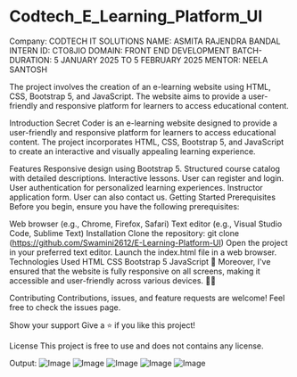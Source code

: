 # Codtech_E_Learning_Platform_UI
Company: CODTECH IT SOLUTIONS
NAME: ASMITA RAJENDRA BANDAL
INTERN ID: CTO8JIO 
DOMAIN: FRONT END DEVELOPMENT 
BATCH-DURATION: 5 JANUARY 2025 TO  5 FEBRUARY 2025
MENTOR: NEELA SANTOSH


The project involves the creation of an e-learning website using HTML, CSS, Bootstrap 5, and JavaScript. The website aims to provide a user-friendly and responsive platform for learners to access educational content.

Introduction
Secret Coder is an e-learning website designed to provide a user-friendly and responsive platform for learners to access educational content. The project incorporates HTML, CSS, Bootstrap 5, and JavaScript to create an interactive and visually appealing learning experience.

Features
Responsive design using Bootstrap 5.
Structured course catalog with detailed descriptions.
Interactive lessons.
User can register and login.
User authentication for personalized learning experiences.
Instructor application form.
User can also contact us.
Getting Started
Prerequisites
Before you begin, ensure you have the following prerequisites:

Web browser (e.g., Chrome, Firefox, Safari)
Text editor (e.g., Visual Studio Code, Sublime Text)
Installation
Clone the repository:
git clone (https://github.com/Swamini2612/E-Learning-Platform-UI)
Open the project in your preferred text editor.
Launch the index.html file in a web browser.
Technologies Used
HTML
CSS
Bootstrap 5
JavaScript
📱 Moreover, I've ensured that the website is fully responsive on all screens, making it accessible and user-friendly across various devices. 📱💡

Contributing
Contributions, issues, and feature requests are welcome! Feel free to check the issues page.

Show your support
Give a ⭐️ if you like this project!

License
This project is free to use and does not contains any license.

Output:
![Image](https://github.com/user-attachments/assets/d5bd2d74-9c20-4f3a-beaf-e87236cdc7c9)
![Image](https://github.com/user-attachments/assets/817da426-fc61-460c-aef5-292188b1d462)
![Image](https://github.com/user-attachments/assets/fae45771-f53d-41e9-b2fc-b5672627d382)
![Image](https://github.com/user-attachments/assets/2d818730-21c9-4cb8-a79e-40a3f242a6d5)
![Image](https://github.com/user-attachments/assets/489d24ec-5299-416c-9d5d-cd02a78363ff)
